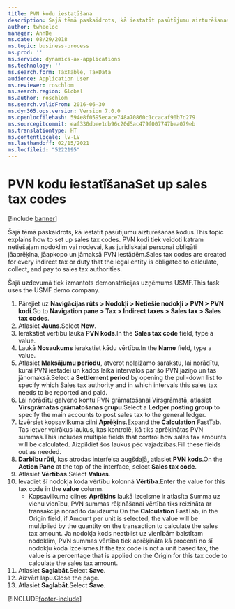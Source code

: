 ```yaml
---
title: PVN kodu iestatīšana
description: Šajā tēmā paskaidrots, kā iestatīt pasūtījumu aizturēšanas kodus programmā Dynamics 365 Finance.
author: twheeloc
manager: AnnBe
ms.date: 08/29/2018
ms.topic: business-process
ms.prod: ''
ms.service: dynamics-ax-applications
ms.technology: ''
ms.search.form: TaxTable, TaxData
audience: Application User
ms.reviewer: roschlom
ms.search.region: Global
ms.author: roschlom
ms.search.validFrom: 2016-06-30
ms.dyn365.ops.version: Version 7.0.0
ms.openlocfilehash: 594e8f0595ecace748a70860c1ccacaf90b7d279
ms.sourcegitcommit: eaf330dbee1db96c20d5ac479f007747bea079eb
ms.translationtype: HT
ms.contentlocale: lv-LV
ms.lasthandoff: 02/15/2021
ms.locfileid: "5222195"
---
```

# <a name="set-up-sales-tax-codes"></a><span data-ttu-id="061b7-103">PVN kodu iestatīšana</span><span class="sxs-lookup"><span data-stu-id="061b7-103">Set up sales tax codes</span></span>

[!include [banner](../../includes/banner.md)]

<span data-ttu-id="061b7-104">Šajā tēmā paskaidrots, kā iestatīt pasūtījumu aizturēšanas kodus.</span><span class="sxs-lookup"><span data-stu-id="061b7-104">This topic explains how to set up sales tax codes.</span></span> <span data-ttu-id="061b7-105">PVN kodi tiek veidoti katram netiešajam nodoklim vai nodevai, kas juridiskajai personai obligāti jāaprēķina, jāapkopo un jāmaksā PVN iestādēm.</span><span class="sxs-lookup"><span data-stu-id="061b7-105">Sales tax codes are created for every indirect tax or duty that the legal entity is obligated to calculate, collect, and pay to sales tax authorities.</span></span>

<span data-ttu-id="061b7-106">Šajā uzdevumā tiek izmantots demonstrācijas uzņēmums USMF.</span><span class="sxs-lookup"><span data-stu-id="061b7-106">This task uses the USMF demo company.</span></span>

1. <span data-ttu-id="061b7-107">Pārejiet uz **Navigācijas rūts > Nodokļi > Netiešie nodokļi > PVN > PVN kodi**.</span><span class="sxs-lookup"><span data-stu-id="061b7-107">Go to **Navigation pane > Tax > Indirect taxes > Sales tax > Sales tax codes**.</span></span>
2. <span data-ttu-id="061b7-108">Atlasiet **Jauns**.</span><span class="sxs-lookup"><span data-stu-id="061b7-108">Select **New**.</span></span>
3. <span data-ttu-id="061b7-109">Ierakstiet vērtību laukā **PVN kods**.</span><span class="sxs-lookup"><span data-stu-id="061b7-109">In the **Sales tax code** field, type a value.</span></span>
4. <span data-ttu-id="061b7-110">Laukā **Nosaukums** ierakstiet kādu vērtību.</span><span class="sxs-lookup"><span data-stu-id="061b7-110">In the **Name** field, type a value.</span></span>
5. <span data-ttu-id="061b7-111">Atlasiet **Maksājumu periodu**, atverot nolaižamo sarakstu, lai norādītu, kurai PVN iestādei un kādos laika intervālos par šo PVN jāziņo un tas jānomaksā.</span><span class="sxs-lookup"><span data-stu-id="061b7-111">Select a **Settlement period** by opening the pull-down list to specify which Sales tax authority and in which intervals this sales tax needs to be reported and paid.</span></span>
6. <span data-ttu-id="061b7-112">Lai norādītu galveno kontu PVN grāmatošanai Virsgrāmatā, atlasiet **Virsgrāmatas grāmatošanas grupu**.</span><span class="sxs-lookup"><span data-stu-id="061b7-112">Select a **Ledger posting group** to specify the main accounts to post sales tax to the general ledger.</span></span>
7. <span data-ttu-id="061b7-113">Izvērsiet kopsavilkuma cilni **Aprēķins**.</span><span class="sxs-lookup"><span data-stu-id="061b7-113">Expand the **Calculation** FastTab.</span></span> <span data-ttu-id="061b7-114">Tas ietver vairākus laukus, kas kontrolē, kā tiks aprēķinātas PVN summas.</span><span class="sxs-lookup"><span data-stu-id="061b7-114">This includes multiple fields that control how sales tax amounts will be calculated.</span></span> <span data-ttu-id="061b7-115">Aizpildiet šos laukus pēc vajadzības.</span><span class="sxs-lookup"><span data-stu-id="061b7-115">Fill these fields out as needed.</span></span>  
8. <span data-ttu-id="061b7-116">**Darbību rūtī**, kas atrodas interfeisa augšdaļā, atlasiet **PVN kods**.</span><span class="sxs-lookup"><span data-stu-id="061b7-116">On the **Action Pane** at the top of the interface, select **Sales tax code**.</span></span>
9. <span data-ttu-id="061b7-117">Atlasiet **Vērtības**.</span><span class="sxs-lookup"><span data-stu-id="061b7-117">Select **Values**.</span></span>
10. <span data-ttu-id="061b7-118">Ievadiet šī nodokļa koda vērtību kolonnā **Vērtība**.</span><span class="sxs-lookup"><span data-stu-id="061b7-118">Enter the value for this tax code in the **value** column.</span></span>
    - <span data-ttu-id="061b7-119">Kopsavilkuma cilnes **Aprēķins** laukā Izcelsme ir atlasīta Summa uz vienu vienību, PVN summas rēķināšanai vērtība tiks reizināta ar transakcijā norādīto daudzumu.</span><span class="sxs-lookup"><span data-stu-id="061b7-119">On the **Calculation** FastTab, in the Origin field, if Amount per unit is selected, the value will be multiplied by the quantity on the transaction to calculate the sales tax amount.</span></span>  <span data-ttu-id="061b7-120">Ja nodokļa kods neatbilst uz vienībām balstītam nodoklim, PVN summas vērtība tiek aprēķināta kā procenti no šī nodokļu koda Izcelsmes.</span><span class="sxs-lookup"><span data-stu-id="061b7-120">If the tax code is not a unit based tax, the value is a percentage that is applied on the Origin for this tax code to calculate the sales tax amount.</span></span>     
11. <span data-ttu-id="061b7-121">Atlasiet **Saglabāt**.</span><span class="sxs-lookup"><span data-stu-id="061b7-121">Select **Save**.</span></span>
12. <span data-ttu-id="061b7-122">Aizvērt lapu.</span><span class="sxs-lookup"><span data-stu-id="061b7-122">Close the page.</span></span>
13. <span data-ttu-id="061b7-123">Atlasiet **Saglabāt**.</span><span class="sxs-lookup"><span data-stu-id="061b7-123">Select **Save**.</span></span>



[!INCLUDE[footer-include](../../../includes/footer-banner.md)]